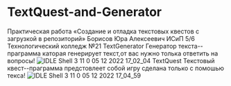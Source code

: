 # TextQuest-and-Generator
Практическая работа
 «Создание и отладка текстовых квестов с загрузкой в репозиторий»
  Борисов Юра Алексеевич ИСиП 5/6
  Технологический колледж №21
  TextGenerator
Генератор текста--праграмма каторая генерирует текст,от вас нужно толька ответить на вопросы!
![_IDLE Shell 3 11 0_ 05 12 2022 17_02_04](https://user-images.githubusercontent.com/116335166/205655760-a46e9213-686d-4792-af85-8862b788431a.png)
TextQuest
Текстовый квест--праграмма предстовлеет собой игру сделана только с помошью текса!
![IDLE Shell 3 11 0 05 12 2022 17_04_59](https://user-images.githubusercontent.com/116335166/205656418-e6ab8535-a33e-4cfd-8fee-1e5478eb26b3.png)
